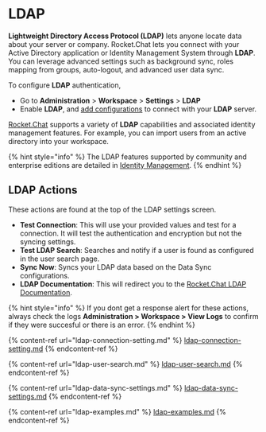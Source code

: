 # LDAP

**Lightweight Directory Access Protocol (LDAP)** lets anyone locate data about your server or company. Rocket.Chat lets you connect with your Active Directory application or Identity Management System through **LDAP**. You can leverage advanced settings such as background sync, roles mapping from groups, auto-logout, and advanced user data sync.

To configure **LDAP** authentication,&#x20;

* Go to **Administration** > **Workspace** > **Settings** > **LDAP**
* Enable **LDAP**, and [add configurations](ldap-connection-setting.md) to connect with your **LDAP** server.&#x20;

[Rocket.Chat](http://rocket.chat) supports a variety of **LDAP** capabilities and associated identity management features. For example, you can import users from an active directory into your workspace.&#x20;

{% hint style="info" %}
The LDAP features supported by community and enterprise editions are detailed in [Identity Management](../../../../setup-and-configure/advanced-workspace-management/identity-management-ee-vs-ce.md).
{% endhint %}

## LDAP Actions

These actions are found at the top of the LDAP settings screen.

* **Test Connection**: This will use your provided values and test for a connection. It will test the authentication and encryption but not the syncing settings.
* **Test LDAP Search**: Searches and notify if a user is found as configured in the user search page.
* **Sync Now**: Syncs your LDAP data based on the Data Sync configurations.
* **LDAP Documentation**: This will redirect you to the [Rocket.Chat LDAP Documentation](./).

{% hint style="info" %}
If you dont get a response alert for these actions, always check the logs **Administration > Workspace > View Logs** to confirm if they were succesful or there is an error.
{% endhint %}

{% content-ref url="ldap-connection-setting.md" %}
[ldap-connection-setting.md](ldap-connection-setting.md)
{% endcontent-ref %}

{% content-ref url="ldap-user-search.md" %}
[ldap-user-search.md](ldap-user-search.md)
{% endcontent-ref %}

{% content-ref url="ldap-data-sync-settings.md" %}
[ldap-data-sync-settings.md](ldap-data-sync-settings.md)
{% endcontent-ref %}

{% content-ref url="ldap-examples.md" %}
[ldap-examples.md](ldap-examples.md)
{% endcontent-ref %}

